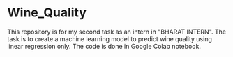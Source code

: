 # Wine_Quality
This repository is for my second task as an intern in "BHARAT INTERN". The task is to create a machine learning model to predict wine quality using linear regression only. The code is done in Google Colab notebook.
